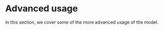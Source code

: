 # Advanced usage

In this section, we cover some of the more advanced usage of the model.

```{tableofcontents}
```